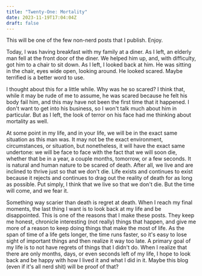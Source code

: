 ```yaml
---
title: "Twenty-One: Mortality"
date: 2023-11-19T17:04:04Z
draft: false
---
```


This will be one of the few non-nerd posts that I publish. Enjoy.


Today, I was having breakfast with my family at a diner. As I left, an elderly man fell at the front door of the diner.
We helped him up, and, with difficulty, got him to a chair to sit down. As I left, I looked back at him. He was sitting in the
chair, eyes wide open, looking around. He looked scared. Maybe terrified is a better word to use.


I thought about this for a little while. Why was he so scared? I think that, while it may be rude of me to assume, he was scared 
because he felt his body fail him, and this may have not been the first time that it happened. I don't want to get into his business,
so I won't talk much about him in particular. But as I left, the look of terror on his face had me thinking about mortality as well.


At some point in my life, and in your life, we will be in the exact same situation as this man was. It may not be the exact environment,
circumstances, or situation, but nonetheless, it will have the exact same undertone: we will be face to face with the fact that we will soon die, whether that be in a year, a couple months, tomorrow, or a few seconds. It is natural and human nature to be scared of death. After all, we live and are inclined to thrive just so that we don't die. Life exists and continues to exist because it rejects and continues to drag out the reality of death for as long as possible. Put simply, I think that we live so that we don't die. But the time will come, and we fear it.


Something way scarier than death is regret at death. When I reach my final moments, the last thing I want is to look back at my life
and be disappointed. This is one of the reasons that I make these posts. They keep me honest, chronicle interesting (not really) things that happen, and give me more of a reason to keep doing things that make the most of life. As the span of time of a life gets longer, the time runs faster, so it's easy to lose sight of important things and then realize it way too late. A primary goal of my life is to not have regrets of things that I didn't do. When I realize that there are only months, days, or even seconds left of my life, I hope to look back and be happy with how I lived it and what I did in it. Maybe this blog (even if it's all nerd shit) will be proof of that?
